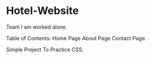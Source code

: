 ﻿# Hotel-Website
Team
I am worked alone

Table of Contents:
Home Page 
About Page
Contact Page

Simple Project To Practice CSS.
